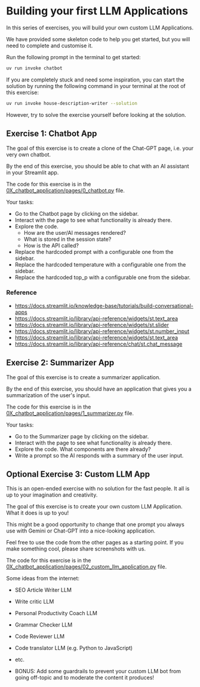 # Building your first LLM Applications

In this series of exercises, you will build your own custom LLM Applications.

We have provided some skeleton code to help you get started, but you will need to complete and customise it.

Run the following prompt in the terminal to get started:

```bash
uv run invoke chatbot
```

If you are completely stuck and need some inspiration, you can start the solution by running the following command in your terminal at the root of this exercise:

```bash
uv run invoke house-description-writer --solution
```

However, try to solve the exercise yourself before looking at the solution.

## Exercise 1: Chatbot App
The goal of this exercise is to create a clone of the Chat-GPT page, i.e. your very own chatbot.

By the end of this exercise, you should be able to chat with an AI assistant in your Streamlit app.

The code for this exercise is in the [0X_chatbot_application/pages/0_chatbot.py](./pages/0_chatbot.py) file.

Your tasks:
- Go to the Chatbot page by clicking on the sidebar.
- Interact with the page to see what functionality is already there.
- Explore the code.
    - How are the user/AI messages rendered?
    - What is stored in the session state?
    - How is the API called?
- Replace the hardcoded prompt with a configurable one from the sidebar.
- Replace the hardcoded temperature with a configurable one from the sidebar.
- Replace the hardcoded top_p with a configurable one from the sidebar.

### Reference
- https://docs.streamlit.io/knowledge-base/tutorials/build-conversational-apps
- https://docs.streamlit.io/library/api-reference/widgets/st.text_area
- https://docs.streamlit.io/library/api-reference/widgets/st.slider
- https://docs.streamlit.io/library/api-reference/widgets/st.number_input
- https://docs.streamlit.io/library/api-reference/widgets/st.text_area
- https://docs.streamlit.io/library/api-reference/chat/st.chat_message


## Exercise 2: Summarizer App
The goal of this exercise is to create a summarizer application.

By the end of this exercise, you should have an application that gives you a summarization of the user's input.

The code for this exercise is in the [0X_chatbot_application/pages/1_summarizer.py](./pages/1_summarizer.py) file.

Your tasks:
- Go to the Summarizer page by clicking on the sidebar.
- Interact with the page to see what functionality is already there.
- Explore the code. What components are there already?
- Write a prompt so the AI responds with a summary of the user input.

## Optional Exercise 3: Custom LLM App
This is an open-ended exercise with no solution for the fast people.
It all is up to your imagination and creativity.

The goal of this exercise is to create your own custom LLM Application.
What it does is up to you!

This might be a good opportunity to change that one prompt you always use with Gemini or Chat-GPT into a nice-looking application.

Feel free to use the code from the other pages as a starting point.
If you make something cool, please share screenshots with us.

The code for this exercise is in the [0X_chatbot_application/pages/02_custom_llm_application.py](./pages/2_custom_llm_application.py) file.

Some ideas from the internet:
- SEO Article Writer LLM
- Write critic LLM
- Personal Productivity Coach LLM
- Grammar Checker LLM
- Code Reviewer LLM
- Code translator LLM (e.g. Python to JavaScript)
- etc.

- BONUS: Add some guardrails to prevent your custom LLM bot from going off-topic and to moderate the content it produces!